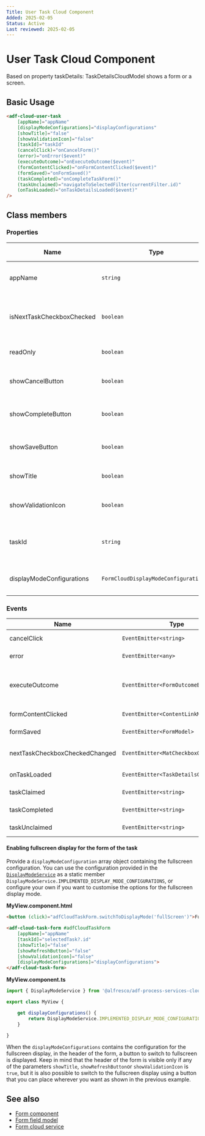 ```yaml
---
Title: User Task Cloud Component
Added: 2025-02-05
Status: Active
Last reviewed: 2025-02-05
---
```


# User Task Cloud Component

Based on property taskDetails: TaskDetailsCloudModel shows a form or a screen. 

## Basic Usage

```html
<adf-cloud-user-task
    [appName]="appName"
    [displayModeConfigurations]="displayConfigurations"
    [showTitle]="false"
    [showValidationIcon]="false"
    [taskId]="taskId"
    (cancelClick)="onCancelForm()"
    (error)="onError($event)"
    (executeOutcome)="onExecuteOutcome($event)"
    (formContentClicked)="onFormContentClicked($event)"
    (formSaved)="onFormSaved()"
    (taskCompleted)="onCompleteTaskForm()"
    (taskUnclaimed)="navigateToSelectedFilter(currentFilter.id)"
    (onTaskLoaded)="onTaskDetailsLoaded($event)"
/>
```

## Class members

### Properties

| Name                      | Type                                  | Default value | Description                                                         |
| ------------------------- | ------------------------------------- | ------------- | ------------------------------------------------------------------- |
| appName                   | `string`                              | ""            | App id to fetch corresponding form and values.                      |
| isNextTaskCheckboxChecked | `boolean`                             | false         | Whether the `Open next task` checkbox is checked by default or not. |
| readOnly                  | `boolean`                             | false         | Toggle readonly state of the task.                                  |
| showCancelButton          | `boolean`                             | true          | Toggle rendering of the `Cancel` button.                            |
| showCompleteButton        | `boolean`                             | true          | Toggle rendering of the `Complete` button.                          |
| showSaveButton            | `boolean`                             | true          | Toggle rendering of the `Save` button.                      |
| showTitle                 | `boolean`                             | true          | Toggle rendering of the form title.                                 |
| showValidationIcon        | `boolean`                             | true          | Toggle rendering of the `Validation` icon.                          |
| taskId                    | `string`                              |               | Task id to fetch corresponding form and values.                     |
| displayModeConfigurations | `FormCloudDisplayModeConfiguration[]` |               | The available display configurations for the form                   |

### Events

| Name                           | Type                                  | Description                                                                                            |
| ------------------------------ | ------------------------------------- | ------------------------------------------------------------------------------------------------------ |
| cancelClick                    | `EventEmitter<string>`                | Emitted when the cancel button is clicked.                                                             |
| error                          | `EventEmitter<any>`                   | Emitted when any error occurs.                                                                         |
| executeOutcome                 | `EventEmitter<FormOutcomeEvent>`      | Emitted when any outcome is executed. Default behaviour can be prevented via `event.preventDefault()`. |
| formContentClicked             | `EventEmitter<ContentLinkModel>`      | Emitted when form content is clicked.                                                                  |
| formSaved                      | `EventEmitter<FormModel>`             | Emitted when the form is saved.                                                                        |
| nextTaskCheckboxCheckedChanged | `EventEmitter<MatCheckboxChange>`     | Emitted when the `Open next task` checkbox was toggled.                                                |
| onTaskLoaded                   | `EventEmitter<TaskDetailsCloudModel>` | Emitted when a task is loaded.                                                                         |
| taskClaimed                    | `EventEmitter<string>`                | Emitted when the task is claimed.                                                                      |
| taskCompleted                  | `EventEmitter<string>`                | Emitted when the task is completed.                                                                    |
| taskUnclaimed                  | `EventEmitter<string>`                | Emitted when the task is unclaimed.                                                                    |

#### Enabling fullscreen display for the form of the task

Provide a `displayModeConfiguration` array object containing the fullscreen configuration. You can use the configuration provided in the [`DisplayModeService`](../../../lib/process-services-cloud/src/lib/form/services/display-mode.service.ts) as a static member `DisplayModeService.IMPLEMENTED_DISPLAY_MODE_CONFIGURATIONS`, or configure your own if you want to customise the options for the fullscreen display mode.

**MyView.component.html**

```html
<button (click)="adfCloudTaskForm.switchToDisplayMode('fullScreen')">Full screen</button>

<adf-cloud-task-form #adfCloudTaskForm
    [appName]="appName"
    [taskId]="selectedTask?.id"
    [showTitle]="false"
    [showRefreshButton]="false"
    [showValidationIcon]="false"
    [displayModeConfigurations]="displayConfigurations">
</adf-cloud-task-form>
```

**MyView.component.ts**

```ts
import { DisplayModeService } from '@alfresco/adf-process-services-cloud';

export class MyView {

    get displayConfigurations() {
        return DisplayModeService.IMPLEMENTED_DISPLAY_MODE_CONFIGURATIONS;
    }

}
```

When the `displayModeConfigurations` contains the configuration for the fullscreen display, in the header of the form, a button to switch to fullscreen is displayed. Keep in mind that the header of the form is visible only if any of the parameters `showTitle`, `showRefreshButton`or `showValidationIcon` is `true`, but it is also possible to switch to the fullscreen display using a button that you can place wherever you want as shown in the previous example.

## See also

-   [Form component](./form-cloud.component.md)
-   [Form field model](../../core/models/form-field.model.md)
-   [Form cloud service](../services/form-cloud.service.md)

